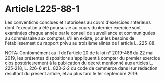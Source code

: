 # Article L225-88-1

Les conventions conclues et autorisées au cours d'exercices antérieurs dont l'exécution a été poursuivie au cours du dernier exercice sont examinées chaque année par le conseil de surveillance et communiquées au commissaire aux comptes, s'il en existe, pour les besoins de l'établissement du rapport prévu au troisième alinéa de l'article L. 225-88.

NOTA:
Conformément au II de l’article 20 de la loi n° 2019-486 du 22 mai 2019, les présentes dispositions s'appliquent à compter du premier exercice clos postérieurement à la publication du décret mentionné aux articles L. 225-218, L. 226-6 et L. 823-2-2 du code de commerce dans leur rédaction résultant du présent article, et au plus tard le 1er septembre 2019.

